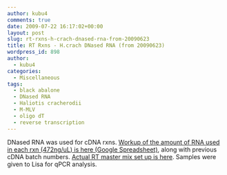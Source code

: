 ```yaml
---
author: kubu4
comments: true
date: 2009-07-22 16:17:02+00:00
layout: post
slug: rt-rxns-h-crach-dnased-rna-from-20090623
title: RT Rxns - H.crach DNased RNA (from 20090623)
wordpress_id: 898
author:
  - kubu4
categories:
  - Miscellaneous
tags:
  - black abalone
  - DNased RNA
  - Haliotis cracherodii
  - M-MLV
  - oligo dT
  - reverse transcription
---
```


DNased RNA was used for cDNA rxns. [Workup of the amount of RNA used in each rxn (472ng/uL) is here (Google Spreadsheet)](https://spreadsheets.google.com/ccc?key=0AmS_90rPaQMzcHdyU1d0MDVMLWphMFdTOHUwVHFqWnc&hl=en), along with previous cDNA batch numbers. [Actual RT master mix set up is here](http://eagle.fish.washington.edu/Arabidopsis/Notebook%20Workup%20Files/20090721-01.jpg). Samples were given to Lisa for qPCR analysis.
